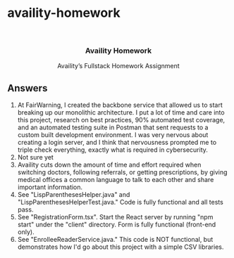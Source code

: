 # availity-homework

<!--
*** Thanks for checking out the Best-README-Template. If you have a suggestion
*** that would make this better, please fork the repo and create a pull request
*** or simply open an issue with the tag "enhancement".
*** Thanks again! Now go create something AMAZING! :D
***
***
***
*** To avoid retyping too much info. Do a search and replace for the following:
*** github_username, repo_name, twitter_handle, email, project_title, project_description
-->


<br />
<p align="center">

  <h3 align="center">Availity Homework</h3>

  <p align="center">
    Availity’s Fullstack Homework Assignment
  </p>
</p>

## Answers
1. At FairWarning, I created the backbone service that allowed us to start breaking up our monolithic architecture. I put a lot of time and care into this project, research on best practices, 90% automated test coverage, and an automated testing suite in Postman that sent requests to a custom built development environment. I was very nervous about creating a login server, and I think that nervousness prompted me to triple check everything, exactly what is required in cybersecurity. 
2. Not sure yet
3. Availity cuts down the amount of time and effort required when switching doctors, following referrals, or getting prescriptions, by giving medical offices a common language to talk to each other and share important information.
4. See "LispParenthesesHelper.java" and "LispParenthesesHelperTest.java." Code is fully functional and all tests pass. 
5. See "RegistrationForm.tsx". Start the React server by running "npm start" under the "client" directory. Form is fully functional (front-end only). 
6. See "EnrolleeReaderService.java." This code is NOT functional, but demonstrates how I'd go about this project with a simple CSV libraries. 

